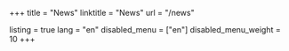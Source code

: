 +++
title = "News"
linktitle = "News"
url = "/news"

listing = true
lang = "en"
disabled_menu = ["en"]
disabled_menu_weight = 10
+++
